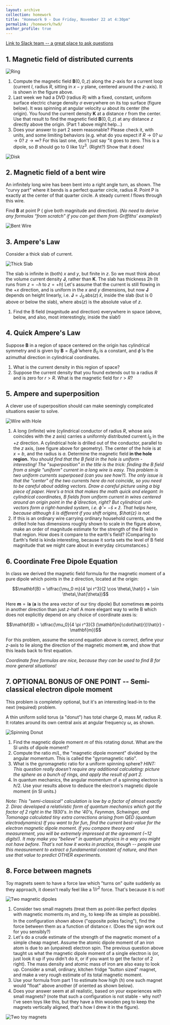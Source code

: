 ```yaml
---
layout: archive
collection: homework
title: "Homework 9 - Due Friday, November 22 at 4:30pm"
permalink: /homework/hw9/
author_profile: true
---
```

[Link to Slack team -- a great place to ask questions](https://ph410f19.slack.com)


## 1. Magnetic field of distributed currents

![Ring](../../images/hw9-ring.png)

1. Compute the magnetic field $\mathbf{B}(0,0,z)$ along the $z$-axis for a current loop (current $I$, radius $R$, sitting in $x-y$ plane, centered around the $z$-axis). It is shown in the figure above.
2. Last week we had a DVD (radius $R$) with a fixed, constant, uniform surface electric charge density $\sigma$ everywhere on its top surface (figure below). It was spinning at angular velocity $\omega$ about its center (the origin).  You found the current density $\mathbf{K}$ at a distance $r$ from the center. Use that result to find the magnetic field $\mathbf{B}(0,0,z)$ at any distance $z$ directly above the origin.  (Part 1 above might help...)
3. Does your answer to part 2 seem reasonable? Please check it, with units, and some limiting behaviors (e.g. what do you expect if $R \rightarrow 0$? $\omega \rightarrow 0$?  $z\rightarrow \infty$? For this last one, don't just say "it goes to zero. This is a dipole, so $B$ should go to 0 like $1/z^3$. (Right?) Show that it does!

![Disk](../../images/hw9-disk.png)


## 2. Magnetic field of a bent wire

An infinitely long wire has been bent into a right angle turn, as shown.  The "curvy part" where it bends is a perfect quarter circle, radius $R$.  Point P is exactly at the center of that quarter circle. A steady current $I$ flows through this wire.

Find $\mathbf{B}$ at point P ( give both magnitude and direction). (*No need to derive any formulas “from scratch” if you can get them from Griffiths’ examples!*)

![Bent Wire](../../images/hw9-bent_wire.png)

## 3. Ampere's Law

Consider a thick slab of current.

![Thick Slab](../../images/hw9-thick_slab.png)

The slab is infinite in (both) $x$ and $y$, but finite in $z$. So we must think about the volume current density $\mathbf{J}$, rather than $\mathbf{K}$. The slab has thickness $2h$ (It runs from $z=-h$ to $z=+h$) Let's assume that the current is still flowing in the $+x$ direction, and is uniform in the $x$ and $y$ dimensions, but now $\mathbf{J}$ depends on height linearly, i.e. $\mathbf{J} = J_0\,\mathrm{abs}(z)\,\hat{x}$, inside the slab (but is 0 above or below the slab), where $\mathrm{abs}(z)$ is the absolute value of $z$.

1. Find the B field (magnitude and direction) everywhere in space (above, below, and also, most interestingly, inside the slab!)

## 4. Quick Ampere's Law

Suppose $\mathbf{B}$ in a region of space centered on the origin has cylindrical symmetry and is given by $\mathbf{B} = B_0\hat{\phi}$ where $B_0$ is a constant, and $\hat{\phi}$ is the azimuthal direction in cylindrical coordinates.

1. What is the current density in this region of space?
2. Suppose the current density that you found extends out to a radius $R$ and is zero for $r > R$.  What is the magnetic field for $r > R$?

## 5. Ampere and superposition
A clever use of superposition should can make seemingly complicated situations easier to solve.

![Wire with Hole](../../images/hw9-wire_w_hole.png)


1. A long (infinite) wire (cylindrical conductor of radius $R$, whose axis coincides with the $z$ axis) carries a uniformly distributed current $I_0$ in the $+z$ direction. A cylindrical hole is drilled out of the conductor, parallel to the $z$ axis, (see figure above for geometry). The center of the hole is at $x = b$, and the radius is $a$.  Determine the magnetic field **in the hole region.** *You should find that the B field in the hole is uniform - interesting! The "superposition" in the title is the trick: finding the B field from a single "uniform" current in a long wire is easy. This problem is two uniform currents superposed (can you see how?). The only issue is that the "center" of the two currents here do not coincide, so you need to be careful about adding vectors. Draw a careful picture using a big piece of paper. Here’s a  trick that makes the math quick and elegant: In cylindrical coordinates, B fields from uniform current in wires centered around an origin point in the $\hat{\phi}$ direction, right?  But cylindrical unit-vectors form a right-handed system, i.e. $\hat{\phi}=-\hat{s}\times\hat{z}$. That helps here, because although $\hat{s}$ is different if you shift origins, $\hat{z} is not.*
2. If this is an ordinary wire carrying ordinary household currents, and the drilled hole has dimensions roughly shown to scale in the figure above, make an order of magnitude estimate for the strength of the $B$ field in that region. How does it compare to the earth's field?  (Comparing to Earth's field is kinda interesting, because it sorta sets the level of B field magnitude that we might care about in everyday circumstances.)




## 6. Coordinate Free Dipole Equation

In class we derived the magnetic field formula for the magnetic moment of a pure dipole which points in the z direction, located at the origin:

$$\mathbf{B} = \dfrac{\mu_0 m}{4 \pi r^3}(2 \cos \theta\,\hat{r} + \sin \theta\,\hat{\theta})$$

Here $\mathbf{m}=I\mathbf{a}$ ($\mathbf{a}$ is the area vector of our tiny dipole) But sometimes $\mathbf{m}$ points in another direction than just $z$-hat! A more elegant way to write B which does not explicitly depend on any choice of coordinate axes is:

$$\mathbf{B} = \dfrac{\mu_0}{4 \pi r^3}(3 (\mathbf{m}\cdot\hat{r})\hat{r} - \mathbf{m})$$

For this problem, assume the second equation above is correct, define your $z$-axis to lie along the direction of the magnetic moment $\mathbf{m}$, and show that this leads back to first equation.

*Coordinate free formulas are nice, because they can be used to find B for more general situations!*


## 7. OPTIONAL BONUS OF ONE POINT -- Semi-classical electron dipole moment

This problem is completely optional, but it's an interesting lead-in to the next (required) problem.

A thin uniform solid torus (a "donut") has total charge $Q$, mass $M$, radius $R$. It rotates around its own central axis at angular frequency $\omega$, as shown.

![Spinning Donut](../../images/hw9-spinning_donut.png)


1. Find the magnetic dipole moment $m$ of this rotating donut. What are the SI units of dipole moment?
2. Compute the ratio $m/L$, the "magnetic dipole moment" divided by the angular momentum. This is called the "gyromagnetic ratio".
3. What is the gyromagnetic ratio for a uniform spinning sphere? *HINT: This question really doesn't require any additional calculating: picture the sphere as a bunch of rings, and apply the result of part 2.*
4. In quantum mechanics, the angular momentum of a spinning electron is $\hbar/2$. Use your results above to deduce the electron's magnetic dipole moment (in SI units.)

*Note: This "semi-classical" calculation is low by a factor of almost exactly 2. Dirac developed a relativistic form of quantum mechanics which got the factor of 2 right in the 1930's. In the '40's,  Feynman, Schwinger, and Tomonaga calculated tiny extra corrections arising from QED (quantum electrodynamics) If you want to for fun, find the current best-value for the electron magnetic dipole moment. If you compare theory and measurement, you will be extremely impressed at the agreement (~12 digits!).  It may make you "believe" in quantum physics in a way you might not have before. That's not how it works in practice, though -- people use this measurement to extract a fundamental constant of nature, and then use that value to predict OTHER experiments.*

## 8. Force between magnets

Toy magnets seem to have a force law which "turns on" quite suddenly as they approach, it doesn't really feel like a $1/r^2$ force. That's because it is not!

![Two magnetic dipoles](../../images/hw9-two_mag_dipoles.png)

1. Consider two small magnets (treat them as point-like perfect dipoles with magnetic moments $m_1$ and $m_2$, to keep life as simple as possible). In the configuration shown above ("opposite poles facing"), find the force between them as a function of distance r.  (Does the sign work out for you sensibly?)
2. Let's do a crude estimate of the strength of the magnetic moment of a simple cheap magnet.  Assume the atomic dipole moment of an iron atom is due to an (unpaired) electron spin. The previous question above taught us what the magnetic dipole moment of a single electron is (or, just look it up if you didn't do it, or if you want to get the factor of 2 right). The mass density and atomic mass of iron are also easy to look up. Consider a small, ordinary, kitchen fridge "button sized" magnet, and make a very rough estimate of its total magnetic moment.
3. Use your formula from part 1 to estimate how high ($h$) one such magnet would "float" above another (if oriented as shown below).
4. Does your answer seem at all realistic, based on your experiences with small magnets? (note that such a configuration is not stable - why not? I've seen toys like this, but they have a thin wooden peg to keep the magnets vertically aligned, that's how I drew it in the figure).

![Two toy magnets](./images/hw11/two_magnets.png)
